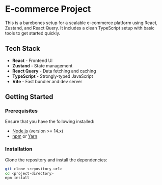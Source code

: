 # E-commerce Project

This is a barebones setup for a scalable e-commerce platform using React, Zustand, and React Query. It includes a clean TypeScript setup with basic tools to get started quickly. 

## Tech Stack

- **React** - Frontend UI
- **Zustand** - State management
- **React Query** - Data fetching and caching
- **TypeScript** - Strongly-typed JavaScript
- **Vite** - Fast bundler and dev server

## Getting Started

### Prerequisites

Ensure that you have the following installed:

- [Node.js](https://nodejs.org/) (version >= 14.x)
- [npm](https://www.npmjs.com/) or [Yarn](https://yarnpkg.com/)

### Installation

Clone the repository and install the dependencies:

```bash
git clone <repository-url>
cd <project-directory>
npm install
